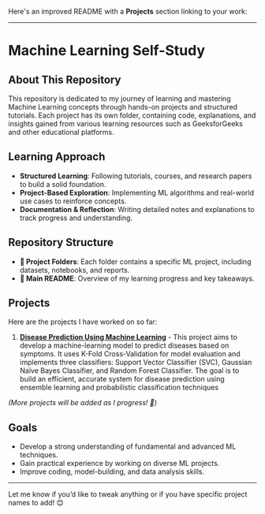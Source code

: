 Here's an improved README with a **Projects** section linking to your work:  

---

# Machine Learning Self-Study  

## About This Repository  
This repository is dedicated to my journey of learning and mastering Machine Learning concepts through hands-on projects and structured tutorials. Each project has its own folder, containing code, explanations, and insights gained from various learning resources such as GeeksforGeeks and other educational platforms.  

## Learning Approach  
- **Structured Learning**: Following tutorials, courses, and research papers to build a solid foundation.  
- **Project-Based Exploration**: Implementing ML algorithms and real-world use cases to reinforce concepts.  
- **Documentation & Reflection**: Writing detailed notes and explanations to track progress and understanding.  

## Repository Structure  
- **📂 Project Folders**: Each folder contains a specific ML project, including datasets, notebooks, and reports.  
- **📄 Main README**: Overview of my learning progress and key takeaways.  

## Projects  
Here are the projects I have worked on so far:  

1. **[Disease Prediction Using Machine Learning](./Health_Care/Disease_Prediction_Using_Machine_Learning/)** - This project aims to develop a machine-learning model to predict diseases based on symptoms. It uses K-Fold Cross-Validation for model evaluation and implements three classifiers: Support Vector Classifier (SVC), Gaussian Naïve Bayes Classifier, and Random Forest Classifier. The goal is to build an efficient, accurate system for disease prediction using ensemble learning and probabilistic classification techniques


*(More projects will be added as I progress! 🚀)*  

## Goals  
- Develop a strong understanding of fundamental and advanced ML techniques.  
- Gain practical experience by working on diverse ML projects.  
- Improve coding, model-building, and data analysis skills.  

---  

Let me know if you’d like to tweak anything or if you have specific project names to add! 😊
